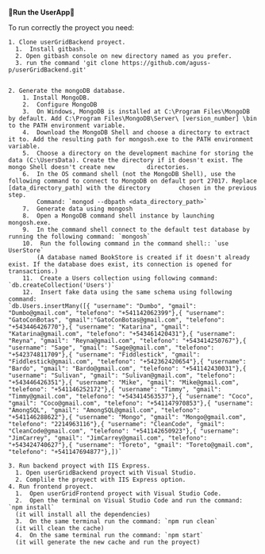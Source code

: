 **🚀Run the UserApp🚀**

To run correctly the proyect you need:

    1. Clone userGridBackend proyect.
      1.  Install gitbash.
      2. Open gitbash console on new directory named as you prefer.
      3. run the command 'git clone https://github.com/aguss-p/userGridBackend.git'


    2. Generate the mongoDB database.
        1. Install MongoDB.
        2.  Configure MongoDB
        3.  On Windows, MongoDB is installed at C:\Program Files\MongoDB by default. Add C:\Program Files\MongoDB\Server\ [version_number] \bin to the PATH environment variable.
        4.  Download the MongoDB Shell and choose a directory to extract it to. Add the resulting path for mongosh.exe to the PATH environment variable.
        5.  Choose a directory on the development machine for storing the data (C:\UsersData). Create the directory if it doesn't exist. The mongo Shell doesn't create new         directories.
        6.  In the OS command shell (not the MongoDB Shell), use the following command to connect to MongoDB on default port 27017. Replace [data_directory_path] with the directory        chosen in the previous step.
            Command: `mongod --dbpath <data_directory_path>`
        7.  Generate data using mongosh
        8.  Open a MongoDB command shell instance by launching mongosh.exe.
        9.  In the command shell connect to the default test database by running the following command: `mongosh`
        10.  Run the following command in the command shell:: `use UserStore`
            (A database named BookStore is created if it doesn't already exist. If the database does exist, its connection is opened for transactions.)
        11.  Create a Users collection using following command: `db.createCollection('Users')`
        12.  Insert fake data using the same schema using following command:
    `db.Users.insertMany([{ "username": "Dumbo", "gmail": "Dumbo@gmail.com", "telefono": "+541142062399"},{ "username": "GatoConBotas", "gmail":"GatoConBotas@gmail.com", "telefono": "+543446426770"},{ "username": "Katarina", "gmail": "Katarina@gmail.com", "telefono": "+543461420431"},{ "username": "Reyna", "gmail": "Reyna@gmail.com", "telefono": "+543414250767"},{ "username": "Sage", "gmail": "Sage@gmail.com", "telefono": "+542374811709"},{ "username": "Fiddlestick", "gmail": "Fiddlestick@gmail.com", "telefono": "+542362420654"},{ "username": "Bardo", "gmail": "Bardo@gmail.com", "telefono": "+541142430031"},{ "username": "Sulivan", "gmail": "Sulivan@gmail.com", "telefono": "+543446426351"},{ "username": "Mike", "gmail": "Mike@gmail.com", "telefono": "+541146252172"},{ "username": "Timmy", "gmail": "Timmy@gmail.com", "telefono": "+543414563537"},{ "username": "Coco", "gmail": "Coco@gmail.com", "telefono": "+541147970853"},{ "username": "AmongSQL", "gmail": "AmongSQL@gmail.com", "telefono": "+541146288622"},{ "username": "Mongo", "gmail": "Mongo@gmail.com", "telefono": "2214963116"},{ "username": "CleanCode", "gmail": "CleanCode@gmail.com", "telefono": "+541142650923"},{ "username": "JimCarrey", "gmail": "JimCarrey@gmail.com", "telefono": "+543424740627"},{ "username": "Toreto", "gmail": "Toreto@gmail.com", "telefono": "+541147694877"},])`

    3. Run backend proyect with IIS Express.
      1. Open userGridBackend proyect with Visual Studio.
      2. Complile the proyect with IIS Express option.
    4. Run frontend proyect.
      1.  Open userGridFrontend proyect with Visual Studio Code.
      2.  Open the terminal on Visual Studio Code and run the command: `npm install`
      (it will install all the dependencies)
      3.  On the same terminal run the command: `npm run clean`
      (it will clean the cache)
      4.  On the same terminal run the command: `npm start`
      (it will generate the new cache and run the proyect)
